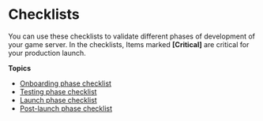 # Checklists<a name="gamelift_quickstart_customservers_checklist"></a>

You can use these checklists to validate different phases of development of your game server\. In the checklists, Items marked **\[Critical\]** are critical for your production launch\.

**Topics**
+ [Onboarding phase checklist](gamelift_quickstart_customservers_prepgameserver_checklist.md)
+ [Testing phase checklist](gamelift_quickstart_customservers_test_checklist.md)
+ [Launch phase checklist](gamelift_quickstart_customservers_launch_checklist.md)
+ [Post\-launch phase checklist](gamelift_quickstart_customservers_launch_postchecklist.md)